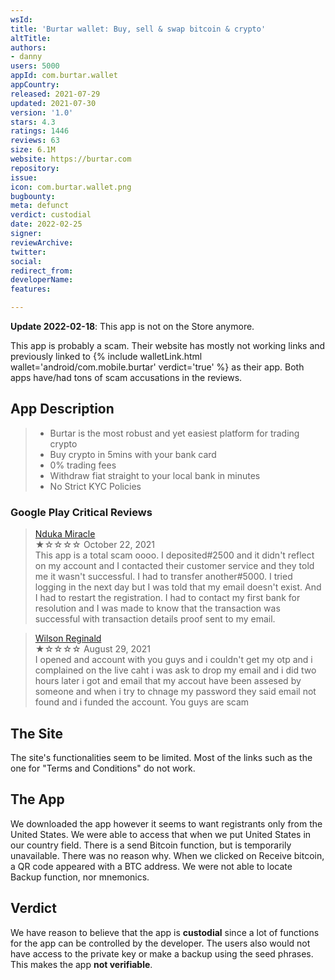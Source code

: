 ```yaml
---
wsId: 
title: 'Burtar wallet: Buy, sell & swap bitcoin & crypto'
altTitle: 
authors:
- danny
users: 5000
appId: com.burtar.wallet
appCountry: 
released: 2021-07-29
updated: 2021-07-30
version: '1.0'
stars: 4.3
ratings: 1446
reviews: 63
size: 6.1M
website: https://burtar.com
repository: 
issue: 
icon: com.burtar.wallet.png
bugbounty: 
meta: defunct
verdict: custodial
date: 2022-02-25
signer: 
reviewArchive: 
twitter: 
social: 
redirect_from: 
developerName: 
features: 

---
```


**Update 2022-02-18**: This app is not on the Store anymore.

<div class="alertBox"><div>
<p>This app is probably a scam. Their website has mostly not working links and
previously linked to
{% include walletLink.html wallet='android/com.mobile.burtar' verdict='true' %}
as their app. Both apps have/had tons of scam accusations in the reviews.</p>
</div></div>

## App Description

> - Burtar is the most robust and yet easiest platform for trading crypto
> - Buy crypto in 5mins with your bank card
> - 0% trading fees
> - Withdraw fiat straight to your local bank in minutes
> - No Strict KYC Policies

### Google Play Critical Reviews

> [Nduka Miracle](https://play.google.com/store/apps/details?id=com.burtar.wallet&reviewId=gp%3AAOqpTOFNeKbFBlmdknPTz5o7lIYwX-FAyFSFk62V-thIfYy3hhmWjCuDK50bNDe3Es83Hz5y-SNv8Sq9q0sI42U)<br>
  ★☆☆☆☆ October 22, 2021 <br>
       This app is a total scam oooo. I deposited#2500 and it didn't reflect on my account and I contacted their customer service and they told me it wasn't successful. I had to transfer another#5000. I tried logging in the next day but I was told that my email doesn't exist. And I had to restart the registration. I had to contact my first bank for resolution and I was made to know that the transaction was successful with transaction details proof sent to my email.

> [Wilson Reginald](https://play.google.com/store/apps/details?id=com.burtar.wallet&reviewId=gp%3AAOqpTOGZmvjPtxcgBBrWK4dIMgmy9nlS_GwJ7A0HGnE2tZ7hznQTV2DbbCNyXlZ9kQIBKc4aUdcHmhOEwc-wCZY)<br>
  ★☆☆☆☆ August 29, 2021 <br>
       I opened and account with you guys and i couldn't get my otp and i complained on the live caht i was ask to drop my email and i did two hours later i got and email that my accout have been assesed by someone and when i try to chnage my password they said email not found and i funded the account. You guys are scam

## The Site

The site's functionalities seem to be limited. Most of the links such as the one for "Terms and Conditions" do not work.

## The App

We downloaded the app however it seems to want registrants only from the United States. We were able to access that when we put United States in our country field. There is a send Bitcoin function, but is temporarily unavailable. There was no reason why. When we clicked on Receive bitcoin, a QR code appeared with a BTC address. We were not able to locate Backup function, nor mnemonics.

## Verdict

We have reason to believe that the app is **custodial** since a lot of functions for the app can be controlled by the developer. The users also would not have access to the private key or make a backup using the seed phrases. This makes the app **not verifiable**.
